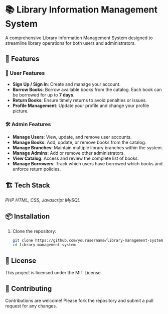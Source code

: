 # 📚 Library Information Management System

A comprehensive Library Information Management System designed to streamline library operations for both users and administrators.

## 🚀 Features

### 👤 User Features
- **Sign Up / Sign In**: Create and manage your account.
- **Borrow Books**: Borrow available books from the catalog. Each book can be borrowed for up to **7 days**.
- **Return Books**: Ensure timely returns to avoid penalties or issues.
- **Profile Management**: Update your profile and change your profile picture.

### 🛠️ Admin Features
- **Manage Users**: View, update, and remove user accounts.
- **Manage Books**: Add, update, or remove books from the catalog.
- **Manage Branches**: Maintain multiple library branches within the system.
- **Manage Admins**: Add or remove other administrators.
- **View Catalog**: Access and review the complete list of books.
- **Manage Borrowers**: Track which users have borrowed which books and enforce return policies.

## 🏗️ Tech Stack

*PHP*
*HTML, CSS, Javascript*
*MySQL*

## 📦 Installation

1. Clone the repository:

   ```bash
   git clone https://github.com/yourusername/library-management-system.git
   cd library-management-system

## 📝 License
This project is licensed under the MIT License.

## 🤝 Contributing
Contributions are welcome! Please fork the repository and submit a pull request for any changes.
